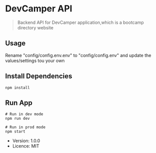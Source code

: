 # DevCamper API

> Backend API for DevCamper application,which is a bootcamp directory website

## Usage

Rename "config/config.env.env" to "config/config.env" and update the values/settings tou your own

## Install Dependencies
```
npm install
```

## Run App
```
# Run in dev mode 
npm run dev

# Run in prod mode
npm start
```

- Version: 1.0.0
-  Licence: MIT